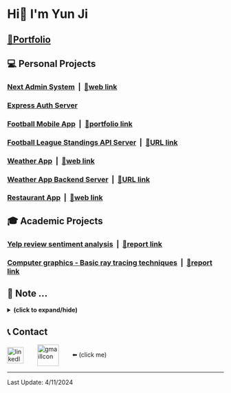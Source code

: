 # Hi👋 I'm Yun Ji
## [🔗Portfolio](https://next-portfolio-zeta-hazel.vercel.app/)

## 💻 Personal Projects

### [**Next Admin System**](https://github.com/yunji0387/next-form-app) &nbsp;|&nbsp; [🔗web link](https://next-form-app-pi.vercel.app/)

### [**Express Auth Server**](https://github.com/yunji0387/next-form-app-auth-backend) 

### [**Football Mobile App**](https://github.com/yunji0387/football-app) &nbsp;|&nbsp; [🔗portfolio link](https://www.figma.com/proto/DQjKrrghk5lFthOAxRRKjQ/football-app?node-id=1-2&starting-point-node-id=1%3A2&mode=design&t=wwDYsnl1DdWEedYQ-1)

### [**Football League Standings API Server**](https://github.com/yunji0387/football-standings-backend) &nbsp;|&nbsp; [🔗URL link](https://football-standings-backend-9c023af5d229.herokuapp.com/)

### [**Weather App**](https://github.com/yunji0387/weather-app) &nbsp;|&nbsp; [🔗web link](https://sky-cast-854836ef4892.herokuapp.com/)

### [**Weather App Backend Server**](https://github.com/yunji0387/weather-app-backend) &nbsp;|&nbsp; [🔗URL link](https://sky-cast-backend-b4e180440fb6.herokuapp.com/)

### [**Restaurant App**](https://github.com/yunji0387/meta-fe-capstone) &nbsp;|&nbsp; [🔗web link](https://meta-fe-capstone.vercel.app/)

## 🎓 Academic Projects
### [Yelp review sentiment analysis](https://github.com/Makiato1999/COMP4710_Yelp) &nbsp;|&nbsp; [🔗report link](https://github.com/Makiato1999/COMP4710_Yelp/blob/main/ProjectReport.pdf)

### [Computer graphics - Basic ray tracing techniques](https://github.com/yunji0387/Ray_Tracing_Project) &nbsp;|&nbsp; [🔗report link](https://github.com/yunji0387/Ray_Tracing_Project/blob/main/COMP4490_Project_Report.pdf)

## 📄 Note ...
<details close>
<summary><b>(click to expand/hide)</b></summary>
<!-- MarkdownTOC -->

- [DevOps notes](https://github.com/yunji0387/devops-note)
- [Computer Science notes](https://github.com/yunji0387/cs-note)
- [Microsoft Azure notes](https://github.com/yunji0387/microsoft-azure-notes)
- [UX/UI Design Principles](https://github.com/yunji0387/ux-ui-note)
- [.NET commands](https://github.com/yunji0387/dotnet_commands)
- [Git commands](https://github.com/yunji0387/GitCommands)
- [React commands](https://github.com/yunji0387/react-commands)
- [JavaScript commands](https://github.com/yunji0387/JS-Template) (Node.js, jQuery included)
- [HTML metadata commands](https://github.com/yunji0387/html_notes)
- [Mongo/Mongoose commands](https://github.com/yunji0387/Mongo-Mongoose-Commands)
- [Django commands](https://github.com/yunji0387/django-commands)
- [C# commands](https://github.com/yunji0387/CSharp_commands)
- [AVR Microcontroller commands](https://github.com/yunji0387/AVR-Microcontroller-commands/tree/main)

<!-- /MarkdownTOC -->
</details>

## 📞 Contact
<a href="https://www.linkedin.com/in/yun-ji-how-64025220a/" target="blank"><img align="center" src="https://raw.githubusercontent.com/rahuldkjain/github-profile-readme-generator/master/src/images/icons/Social/linked-in-alt.svg" alt="linkedIn" height="38" width="38" /></a>
&nbsp;&nbsp;&nbsp;&nbsp;&nbsp;&nbsp;
<a href="mailto:yunji0387@gmail.com" target="blank"><img align="center" src="https://upload.wikimedia.org/wikipedia/commons/4/4e/Gmail_Icon.png" alt="gmailIcon" height="50" width="50" /></a>
&nbsp;&nbsp;&nbsp;&nbsp;&nbsp;&nbsp; 
⬅️ (click me)

---

Last Update: 4/11/2024
